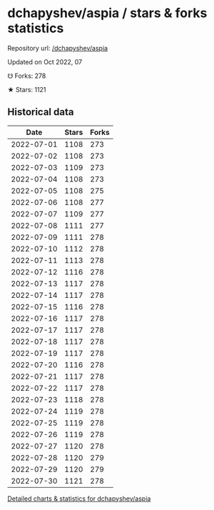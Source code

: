# dchapyshev/aspia / stars & forks statistics

Repository url: [/dchapyshev/aspia](https://github.com/dchapyshev/aspia)

Updated on Oct 2022, 07

☋ Forks: 278

★ Stars: 1121

## Historical data
| Date | Stars | Forks |
|------|-------|-------|
| 2022-07-01 | 1108 | 273 | 
| 2022-07-02 | 1108 | 273 | 
| 2022-07-03 | 1109 | 273 | 
| 2022-07-04 | 1108 | 273 | 
| 2022-07-05 | 1108 | 275 | 
| 2022-07-06 | 1108 | 277 | 
| 2022-07-07 | 1109 | 277 | 
| 2022-07-08 | 1111 | 277 | 
| 2022-07-09 | 1111 | 278 | 
| 2022-07-10 | 1112 | 278 | 
| 2022-07-11 | 1113 | 278 | 
| 2022-07-12 | 1116 | 278 | 
| 2022-07-13 | 1117 | 278 | 
| 2022-07-14 | 1117 | 278 | 
| 2022-07-15 | 1116 | 278 | 
| 2022-07-16 | 1117 | 278 | 
| 2022-07-17 | 1117 | 278 | 
| 2022-07-18 | 1117 | 278 | 
| 2022-07-19 | 1117 | 278 | 
| 2022-07-20 | 1116 | 278 | 
| 2022-07-21 | 1117 | 278 | 
| 2022-07-22 | 1117 | 278 | 
| 2022-07-23 | 1118 | 278 | 
| 2022-07-24 | 1119 | 278 | 
| 2022-07-25 | 1119 | 278 | 
| 2022-07-26 | 1119 | 278 | 
| 2022-07-27 | 1120 | 278 | 
| 2022-07-28 | 1120 | 279 | 
| 2022-07-29 | 1120 | 279 | 
| 2022-07-30 | 1121 | 278 | 


[Detailed charts & statistics for dchapyshev/aspia](https://reviewgithub.com/rep/dchapyshev/aspia)
